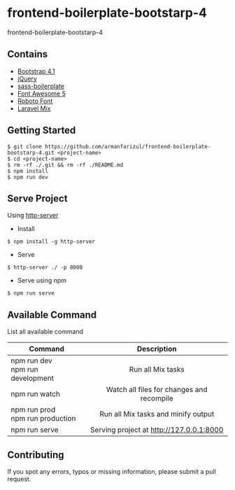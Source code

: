 # frontend-boilerplate-bootstarp-4
frontend-boilerplate-bootstarp-4

## Contains
* [Bootstrap 4.1](https://getbootstrap.com/docs/4.0/getting-started/introduction/)
* [jQuery](https://jquery.com/)
* [sass-boilerplate](https://github.com/AsyrafHussin/sass-boilerplate)
* [Font Awesome 5](https://fontawesome.com/)
* [Roboto Font](https://fonts.googleapis.com/css?family=Roboto)
* [Laravel Mix](https://github.com/JeffreyWay/laravel-mix)

## Getting Started
```
$ git clone https://github.com/armanfarizul/frontend-boilerplate-bootstarp-4.git <project-name>
$ cd <project-name>
$ rm -rf ./.git && rm -rf ./README.md
$ npm install
$ npm run dev
```

## Serve Project
Using [http-server](https://www.npmjs.com/package/http-server)

* Install
```
$ npm install -g http-server
```

* Serve
```
$ http-server ./ -p 8000
```

* Serve using npm
```
$ npm run serve
```

## Available Command
List all available command

| Command                                  | Description                                      |
| ---------------------------------------- |:------------------------------------------------:|
| npm run dev <br/> npm run development    |      Run all Mix tasks                           |
| npm run watch                            | Watch all files for changes and recompile        |
| npm run prod <br/> npm run production    |     Run all Mix tasks and minify output          |
| npm run serve                            | Serving project at http://127.0.0.1:8000         |

## Contributing
If you spot any errors, typos or missing information, please submit a pull request.